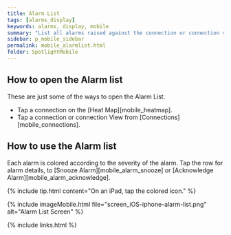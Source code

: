 ```yaml
---
title: Alarm List
tags: [alarms_display]
keywords: alarms, display, mobile
summary: "List all alarms raised against the connection or connection view."
sidebar: p_mobile_sidebar
permalink: mobile_alarmlist.html
folder: SpotlightMobile
---
```


## How to open the Alarm list

These are just some of the ways to open the Alarm List.

*  Tap a connection on the [Heat Map][mobile_heatmap].
*  Tap a connection or connection View from [Connections][mobile_connections].

## How to use the Alarm list

Each alarm is colored according to the severity of the alarm. Tap the row for alarm details, to [Snooze Alarm][mobile_alarm_snooze] or [Acknowledge Alarm][mobile_alarm_acknowledge].

{% include tip.html content="On an iPad, tap the colored icon." %}

{% include imageMobile.html file="screen_iOS-iphone-alarm-list.png" alt="Alarm List Screen" %}

{% include links.html %}
